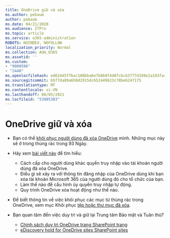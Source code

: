 ```yaml
---
title: OneDrive giữ và xóa
ms.author: pebaum
author: pebaum
ms.date: 04/21/2020
ms.audience: ITPro
ms.topic: article
ms.service: o365-administration
ROBOTS: NOINDEX, NOFOLLOW
localization_priority: Normal
ms.collection: Adm_O365
ms.assetid: ''
ms.custom:
- "9000596"
- "2440"
ms.openlocfilehash: ed62445ffbac108bba6e7b8b8f4d8fcbcb3777d199e2a183fa457949cfe830a0
ms.sourcegitcommit: b5f7da89a650d2915dc652449623c78be6247175
ms.translationtype: MT
ms.contentlocale: vi-VN
ms.lasthandoff: 08/05/2021
ms.locfileid: "53985383"
---
```

# <a name="onedrive-retention-and-deletion"></a>OneDrive giữ và xóa

- Bạn có thể [khôi phục người dùng đã xóa OneDrive](https://docs.microsoft.com/onedrive/restore-deleted-onedrive) mình. Những mục này sẽ ở trong thùng rác trong 93 Ngày.

- Hãy xem [bài viết này](https://docs.microsoft.com/onedrive/retention-and-deletion) để tìm hiểu:
    - Cách cấp cho người dùng khác quyền truy nhập vào tài khoản người dùng đã xóa OneDrive.
    - Điều gì sẽ xảy ra với thông tin đăng nhập của OneDrive dùng khi bạn xóa tài khoản Microsoft 365 của người dùng đó cho tổ chức của bạn.
    - Làm thế nào để cấu hình ủy quyền truy nhập tự động.
    - Quy trình OneDrive xóa hoạt động như thế nào.

- Để biết thông tin về việc khôi phục các mục từ thùng rác trong OneDrive, xem mục Khôi phục [tệp hoặc thư mục đã xóa](https://support.office.com/article/949ada80-0026-4db3-a953-c99083e6a84f).

- Bạn quan tâm đến việc duy trì và giữ lại Trung tâm Bảo mật và Tuân thủ?
    - [Chính sách duy trì OneDrive trang SharePoint trang](https://docs.microsoft.com/microsoft-365/compliance/retention-policies)
    - [eDiscovery hold for OneDrive sites SharePoint sites](https://docs.microsoft.com/office365/securitycompliance/ediscovery-cases#step-4-place-content-locations-on-hold)
